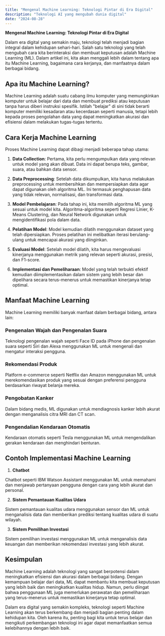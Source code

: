 ```yaml
---
title: "Mengenal Machine Learning: Teknologi Pintar di Era Digital"
description: "Teknologi AI yang mengubah dunia digital"
date: "2024-08-28"
---
```


**Mengenal Machine Learning: Teknologi Pintar di Era Digital**

Dalam era digital yang semakin maju, teknologi telah menjadi bagian integral dalam kehidupan sehari-hari. Salah satu teknologi yang telah mengubah cara kita berinteraksi dan membuat keputusan adalah Machine Learning (ML). Dalam artikel ini, kita akan menggali lebih dalam tentang apa itu Machine Learning, bagaimana cara kerjanya, dan manfaatnya dalam berbagai bidang.

## Apa itu Machine Learning?

Machine Learning adalah suatu cabang ilmu komputer yang memungkinkan komputer untuk belajar dari data dan membuat prediksi atau keputusan tanpa harus diberi instruksi spesifik. Istilah "belajar" di sini tidak berarti komputer memiliki kesadaran atau kecerdasan seperti manusia, tetapi lebih kepada proses pengolahan data yang dapat meningkatkan akurasi dan efisiensi dalam melakukan tugas-tugas tertentu.

## Cara Kerja Machine Learning

Proses Machine Learning dapat dibagi menjadi beberapa tahap utama:

1. **Data Collection**: Pertama, kita perlu mengumpulkan data yang relevan untuk model yang akan dibuat. Data ini dapat berupa teks, gambar, suara, atau bahkan data sensor.

2. **Data Preprocessing**: Setelah data dikumpulkan, kita harus melakukan preprocessing untuk membersihkan dan mempersiapkan data agar dapat digunakan oleh algoritma ML. Ini termasuk penghapusan data yang tidak relevan, normalisasi, dan transformasi data.

3. **Model Pembelajaran**: Pada tahap ini, kita memilih algoritma ML yang sesuai untuk model kita. Algoritma-algoritma seperti Regresi Linier, K-Means Clustering, dan Neural Network digunakan untuk mengidentifikasi pola dalam data.

4. **Pelatihan Model**: Model kemudian dilatih menggunakan dataset yang telah dipersiapkan. Proses pelatihan ini melibatkan iterasi berulang-ulang untuk mencapai akurasi yang diinginkan.

5. **Evaluasi Model**: Setelah model dilatih, kita harus mengevaluasi kinerjanya menggunakan metrik yang relevan seperti akurasi, presisi, dan F1-score.

6. **Implementasi dan Pemeliharaan**: Model yang telah terbukti efektif kemudian diimplementasikan dalam sistem yang lebih besar dan dipelihara secara terus-menerus untuk memastikan kinerjanya tetap optimal.

## Manfaat Machine Learning

Machine Learning memiliki banyak manfaat dalam berbagai bidang, antara lain:

### **Pengenalan Wajah dan Pengenalan Suara**

Teknologi pengenalan wajah seperti Face ID pada iPhone dan pengenalan suara seperti Siri dan Alexa menggunakan ML untuk mengenali dan mengatur interaksi pengguna.

### **Rekomendasi Produk**

Platform e-commerce seperti Netflix dan Amazon menggunakan ML untuk merekomendasikan produk yang sesuai dengan preferensi pengguna berdasarkan riwayat belanja mereka.

### **Pengobatan Kanker**

Dalam bidang medis, ML digunakan untuk mendiagnosis kanker lebih akurat dengan menganalisis citra MRI dan CT scan.

### **Pengendalian Kendaraan Otomatis**

Kendaraan otomatis seperti Tesla menggunakan ML untuk mengendalikan gerakan kendaraan dan menghindari benturan.

## Contoh Implementasi Machine Learning

1. **Chatbot**

Chatbot seperti IBM Watson Assistant menggunakan ML untuk memahami dan menjawab pertanyaan pengguna dengan cara yang lebih akurat dan personal.

2. **Sistem Pemantauan Kualitas Udara**

Sistem pemantauan kualitas udara menggunakan sensor dan ML untuk menganalisis data dan memberikan prediksi tentang kualitas udara di suatu wilayah.

3. **Sistem Pemilihan Investasi**

Sistem pemilihan investasi menggunakan ML untuk menganalisis data keuangan dan memberikan rekomendasi investasi yang lebih akurat.

## Kesimpulan

Machine Learning adalah teknologi yang sangat berpotensi dalam meningkatkan efisiensi dan akurasi dalam berbagai bidang. Dengan kemampuan belajar dari data, ML dapat membantu kita membuat keputusan yang lebih baik dan meningkatkan kualitas hidup. Namun, perlu diingat bahwa penggunaan ML juga memerlukan perawatan dan pemeliharaan yang terus-menerus untuk memastikan kinerjanya tetap optimal.

Dalam era digital yang semakin kompleks, teknologi seperti Machine Learning akan terus berkembang dan menjadi bagian penting dalam kehidupan kita. Oleh karena itu, penting bagi kita untuk terus belajar dan mengikuti perkembangan teknologi ini agar dapat memanfaatkan semua kelebihannya dengan lebih baik.
